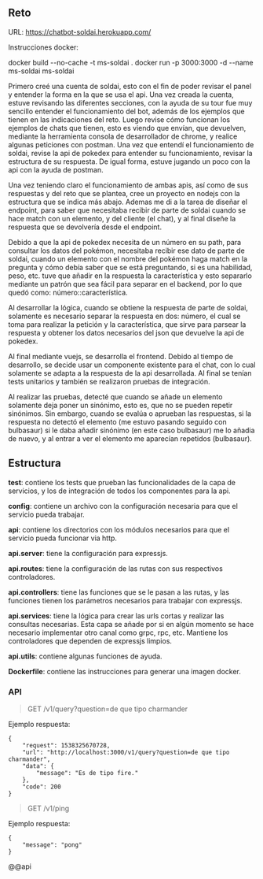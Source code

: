 ## Reto

URL: https://chatbot-soldai.herokuapp.com/

Instrucciones docker:

docker build --no-cache -t ms-soldai .
docker run -p 3000:3000 -d --name ms-soldai ms-soldai


Primero creé una cuenta de soldai, esto con el fin de poder revisar el panel y entender la forma en la que se usa el api.
Una vez creada la cuenta, estuve revisando las diferentes secciones, con la ayuda de su tour
fue muy sencillo entender el funcionamiento del bot, además de los ejemplos que tienen en las indicaciones del reto. Luego
revise cómo funcionan los ejemplos de chats que tienen, esto es viendo que envían, que devuelven, mediante la herramienta
consola de desarrollador de chrome, y realice algunas peticiones con postman.
Una vez que entendí el funcionamiento de soldai, revise la api de pokedex para entender su funcionamiento, revisar
la estructura de su respuesta. De igual forma, estuve jugando un poco con la api con la ayuda de postman.

Una vez teniendo claro el funcionamiento de ambas apis, así como de sus respuestas y del reto que se plantea, cree
un proyecto en nodejs con la estructura que se indica más abajo. Ademas me di a la tarea de diseñar el endpoint,
para saber que necesitaba recibir de parte de soldai cuando se hace match con un elemento, y del cliente (el chat), y al final diseñe la respuesta que se devolvería desde el endpoint.

Debido a que la api de pokedex necesita de un número en su path, para consultar los datos del pokémon, necesitaba recibir
ese dato de parte de soldai, cuando un elemento con el nombre del pokémon haga match en la pregunta y cómo debía saber
que se está preguntando, si es una habilidad, peso, etc. tuve que añadir en la respuesta la característica y esto separarlo
mediante un patrón que sea fácil para separar en el backend, por lo que quedó como:
número::característica.

Al desarrollar la lógica, cuando se obtiene la respuesta de parte de soldai, solamente es necesario separar la respuesta en dos: número, el cual se toma para realizar la petición y la característica, que sirve para parsear la respuesta y obtener
los datos necesarios del json que devuelve la api de pokedex.

Al final mediante vuejs, se desarrolla el frontend. Debido al tiempo de desarrollo, se decide usar un componente existente
para el chat, con lo cual solamente se adapta a la respuesta de la api desarrollada.
Al final se tenían tests unitarios y también se realizaron pruebas de integración.

Al realizar las pruebas, detecté que cuando se añade un elemento solamente deja poner un sinónimo, esto es, que no se
pueden repetir sinónimos. Sin embargo, cuando se evalúa o aprueban las respuestas, si la respuesta no detectó el elemento
(me estuvo pasando seguido con bulbasaur) si le daba añadir sinónimo (en este caso bulbasaur) me lo añadia de nuevo, y
al entrar a ver el elemento me aparecían repetidos (bulbasaur).


## Estructura

**__test__**: contiene los tests que prueban las funcionalidades de la capa de servicios, y los de integración de todos los componentes para la api.

**config**: contiene un archivo con la configuración necesaria para que el servicio pueda trabajar.

**api**: contiene los directorios con los módulos necesarios para que el servicio pueda funcionar via http.

**api.server**: tiene la configuración para expressjs.

**api.routes**: tiene la configuración de las rutas con sus respectivos controladores.

**api.controllers**: tiene las funciones que se le pasan a las rutas, y las funciones tienen los parámetros necesarios para trabajar con expressjs.

**api.services**: tiene la lógica para crear las urls cortas y realizar las consultas necesarias. Esta capa se añade por si en algún momento se hace necesario implementar otro canal como grpc, rpc, etc. Mantiene los controladores que dependen de expressjs limpios.

**api.utils**: contiene algunas funciones de ayuda.

**Dockerfile**: contiene las instrucciones para generar una imagen docker.

### API

> GET /v1/query?question=de que tipo charmander

Ejemplo respuesta:

```
{
    "request": 1538325670728,
    "url": "http://localhost:3000/v1/query?question=de que tipo charmander",
    "data": {
        "message": "Es de tipo fire."
    },
    "code": 200
}
```


> GET /v1/ping

Ejemplo respuesta:

```
{
    "message": "pong"
}
```

@@api
